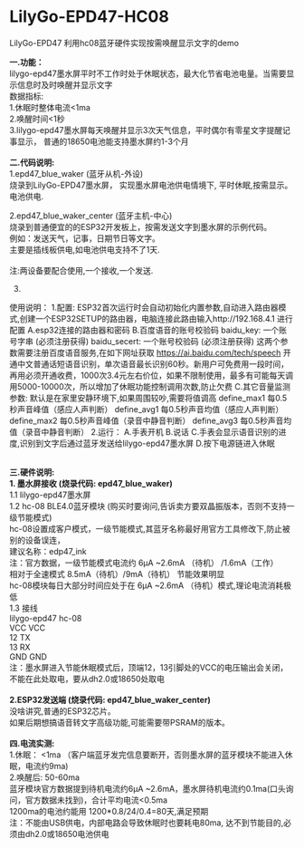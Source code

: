# LilyGo-EPD47-HC08
LilyGo-EPD47 利用hc08蓝牙硬件实现按需唤醒显示文字的demo

<b>一.功能：</b><br/>
    lilygo-epd47墨水屏平时不工作时处于休眠状态，最大化节省电池电量。当需要显示信息时及时唤醒并显示文字<br/>
  数据指标:<br/>
    1.休眠时整体电流<1ma <br/>
    2.唤醒时间<1秒 <br/>
    3.lilygo-epd47墨水屏每天唤醒并显示3次天气信息，平时偶尔有零星文字提醒记事显示， 普通的18650电池能支持墨水屏约1-3个月<br/>
<br/>
<b>二.代码说明:</b> <br/>
   1.epd47_blue_waker  (蓝牙从机-外设) <br/>
     烧录到LilyGo-EPD47墨水屏， 实现墨水屏电池供电情境下, 平时休眠,按需显示。<br/>
     电池供电. <br/>
     
   2.epd47_blue_waker_center (蓝牙主机-中心) <br/>
     烧录到普通便宜的的ESP32开发板上，按需发送文字到墨水屏的示例代码。 <br/>
     例如：发送天气，记事，日期节日等文字。<br/>
     主要是插线板供电,如电池供电支持不了1天.<br/>     
   注:两设备要配合使用,一个接收,一个发送.<br/>
   
   3.
   使用说明：
1.配置: ESP32首次运行时会自动初始化内置参数,自动进入路由器模式,创建一个ESP32SETUP的路由器，电脑连接此路由输入http://192.168.4.1 进行配置
A.esp32连接的路由器和密码
B.百度语音的账号校验码
baidu_key: 一个账号字串 (必须注册获得)
baidu_secert: 一个账号校验码 (必须注册获得)
这两个参数需要注册百度语音服务,在如下网址获取 https://ai.baidu.com/tech/speech
开通中文普通话短语音识别，单次语音最长识别60秒。新用户可免费用一段时间，再用必须开通收费，1000次3.4元左右价位，如果不限制使用，最多有可能每天调用5000-10000次，所以增加了休眠功能控制调用次数,防止欠费
C.其它音量监测参数: 默认是在家里安静环境下,如果周围较吵,需要将值调高
define_max1 每0.5秒声音峰值（感应人声判断）
define_avg1 每0.5秒声音均值（感应人声判断）
define_max2 每0.5秒声音峰值（录音中静音判断）
define_avg3 每0.5秒声音均值（录音中静音判断）
2.运行：
A.手表开机
B.说话
C.手表会显示语音识别的进度,识别到文字后通过蓝牙发送给lilygo-epd47墨水屏
D.按下电源链进入休眠

<br/>    
<b>三.硬件说明:</b><br/>
<b>1. 墨水屏接收 (烧录代码: epd47_blue_waker)</b><br/>
1.1 lilygo-epd47墨水屏<br/>
1.2 hc-08 BLE4.0蓝牙模块 (购买时要询问,告诉卖方要双晶振版本，否则不支持一级节能模式)<br/>
     hc-08设置成客户模式，一级节能模式,其蓝牙名称最好用官方工具修改下,防止被别的设备误连，<br/>
     建议名称：edp47_ink<br/>
     注：官方数据，一级节能模式电流约 6μA ~2.6mA （待机） /1.6mA（工作）<br/>
        相对于全速模式 8.5mA（待机）/9mA（待机） 节能效果明显<br/>
        hc-08模块每日大部分时间应处于在 6μA ~2.6mA （待机）模式,理论电流消耗极低<br/>
1.3 接线<br/>
     lilygo-epd47  hc-08<br/>
       VCC         VCC<br/>
       12          TX<br/>
       13          RX<br/>
       GND         GND<br/>
  注：墨水屏进入节能休眠模式后，顶端12，13引脚处的VCC的电压输出会关闭，不能在此处取电，要从dh2.0或18650处取电<br/>
  <br/>
<b>2.ESP32发送端 (烧录代码: epd47_blue_waker_center) </b><br/>
  没啥讲究,普通的ESP32芯片。<br/>
  如果后期想搞语音转文字高级功能,可能需要带PSRAM的版本。<br/>
  
<br/>  
<b>四.电流实测:</b><br/>
  1.休眠： <1ma （客户端蓝牙发完信息要断开，否则墨水屏的蓝牙模块不能进入休眠，电流约9ma)<br/>
  2.唤醒后: 50-60ma<br/>
  蓝牙模块官方数据提到待机电流约6μA ~2.6mA，墨水屏待机电流约0.1ma(口头询问，官方数据未找到)，合计平均电流<0.5ma<br/>
  1200ma的电池约能用 1200*0.8/24/0.4=80天,满足预期<br/>
  注：不能由USB供电，内部电路会导致休眠时也要耗电80ma, 达不到节能目的,必须由dh2.0或18650电池供电<br/>
  
